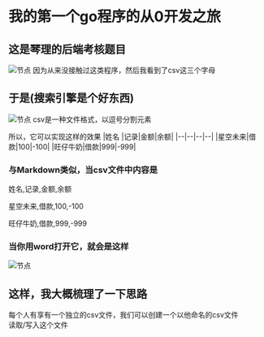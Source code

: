 # 我的第一个go程序的从0开发之旅
## 这是琴理的后端考核题目
![节点](./1.png)
因为从来没接触过这类程序，然后我看到了csv这三个字母
## 于是(搜索引擎是个好东西)
![节点](./2.png)
csv是一种文件格式，以逗号分割元素  

所以，它可以实现这样的效果
 |姓名  |记录|金额|余额|
 |--|--|--|--|
 |星空未来|借款|100|-100|
 |旺仔牛奶|借款|999|-999|  
 
 ### 与Markdown类似，当csv文件中内容是  

 姓名,记录,金额,余额  

 星空未来,借款,100,-100  

 旺仔牛奶,借款,999,-999  
 ### 当你用word打开它，就会是这样  
 ![节点](./3.png)  
 ## 这样，我大概梳理了一下思路
 每个人有享有一个独立的csv文件，我们可以创建一个以他命名的csv文件  
 读取/写入这个文件  
 
